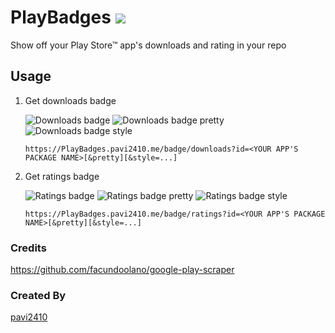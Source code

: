 # PlayBadges ![][stats badge]

Show off your Play Store™ app's downloads and rating in your repo

## Usage

1. Get downloads badge

    ![Downloads badge][downloads badge] ![Downloads badge pretty][downloads badge pretty] ![Downloads badge style][downloads badge style]

    ```
    https://PlayBadges.pavi2410.me/badge/downloads?id=<YOUR APP'S PACKAGE NAME>[&pretty][&style=...]
    ```

2. Get ratings badge

    ![Ratings badge][ratings badge] ![Ratings badge pretty][ratings badge pretty] ![Ratings badge style][ratings badge style]

    ```
    https://PlayBadges.pavi2410.me/badge/ratings?id=<YOUR APP'S PACKAGE NAME>[&pretty][&style=...]
    ```

### Credits
https://github.com/facundoolano/google-play-scraper

### Created By
[pavi2410](https://github.com/pavi2410)

[downloads badge]: https://PlayBadges.pavi2410.me/badge/downloads?id=appinventor.ai_pavitragolchha.VR
[downloads badge pretty]: https://PlayBadges.pavi2410.me/badge/downloads?id=appinventor.ai_pavitragolchha.VR&pretty
[downloads badge style]: https://PlayBadges.pavi2410.me/badge/downloads?id=appinventor.ai_pavitragolchha.VR&style=for-the-badge

[ratings badge]: https://PlayBadges.pavi2410.me/badge/ratings?id=appinventor.ai_pavitragolchha.VR
[ratings badge pretty]: https://PlayBadges.pavi2410.me/badge/ratings?id=appinventor.ai_pavitragolchha.VR&pretty
[ratings badge style]: https://PlayBadges.pavi2410.me/badge/ratings?id=appinventor.ai_pavitragolchha.VR&style=for-the-badge

[stats badge]: https://PlayBadges.pavi2410.me/stats
